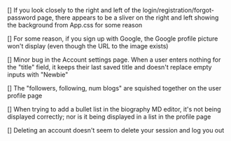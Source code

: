 [] If you look closely to the right and left of the login/registration/forgot-password page, there appears to be a sliver on the right and left showing the background from App.css for some reason

[] For some reason, if you sign up with Google, the Google profile picture won't display (even though the URL to the image exists)

[] Minor bug in the Account settings page. When a user enters nothing for the "title" field, it keeps their last saved title and doesn't replace empty inputs with "Newbie"

[] The "followers, following, num blogs" are squished together on the user profile page

[] When trying to add a bullet list in the biography MD editor, it's not being displayed correctly; nor is it being displayed in a list in the profile page

[] Deleting an account doesn't seem to delete your session and log you out
